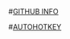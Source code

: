 
#[GITHUB INFO](https://pauljohnsgit.github.io/Gitinfo/)

#[AUTOHOTKEY](https://pauljohnsgit.github.io/AHK/)
